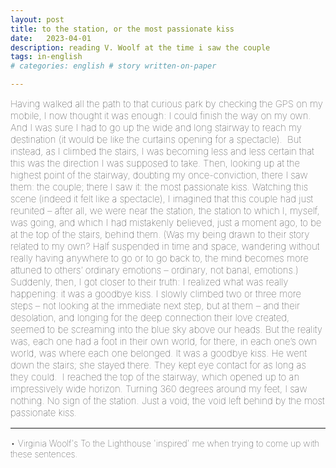 ```yaml
---
layout: post
title: to the station, or the most passionate kiss
date:   2023-04-01
description: reading V. Woolf at the time i saw the couple
tags: in-english
# categories: english # story written-on-paper 

---
```


<span style="font-size:15px;font-weight:lighter">
Having walked all the path to that curious park by checking the GPS on my mobile, I now thought it was enough: I could finish the way on my own. And I was sure I had to go up the wide and long stairway to reach my destination (it would be like the curtains opening for a spectacle). 

<span style="font-size:15px;font-weight:lighter">
But instead, as I climbed the stairs, I was becoming less and less certain that this was the direction I was supposed to take. Then, looking up at the highest point of the stairway, doubting my once-conviction, there I saw them: the couple; there I saw it: the most passionate kiss.

<span style="font-size:15px;font-weight:lighter">
Watching this scene (indeed it felt like a spectacle), I imagined that this couple had just reunited – after all, we were near the station, the station to which I, myself, was going, and which I had mistakenly believed, just a moment ago, to be at the top of the stairs, behind them.

<span style="font-size:15px;font-weight:lighter">
(Was my being drawn to their story related to my own? Half suspended in time and space, wandering without really having anywhere to go or to go back to, the mind becomes more attuned to others’ ordinary emotions – ordinary, not banal, emotions.)

<span style="font-size:15px;font-weight:lighter">
Suddenly, then, I got closer to their truth: I realized what was really happening: it was a goodbye kiss.

<span style="font-size:15px;font-weight:lighter">
I slowly climbed two or three more steps – not looking at the immediate next step, but at them – and their desolation, and longing for the deep connection their love created, seemed to be screaming into the blue sky above our heads. But the reality was, each one had a foot in their own world, for there, in each one’s own world, was where each one belonged. It was a goodbye kiss.

<span style="font-size:15px;font-weight:lighter">
He went down the stairs; she stayed there. They kept eye contact for as long as they could. 

<span style="font-size:15px;font-weight:lighter">
I reached the top of the stairway, which opened up to an impressively wide horizon. Turning 360 degrees around my feet, I saw nothing. No sign of the station. Just a void; the void left behind by the most passionate kiss.

<br>

<hr>

<span style="font-size:14px;font-weight:lighter">• Virginia Woolf's To the Lighthouse 'inspired' me when trying to come up with these sentences.
</span>

<!-- <span style="font-size:14px;font-weight:lighter">this scene impacted me dearly as 
</span> -->